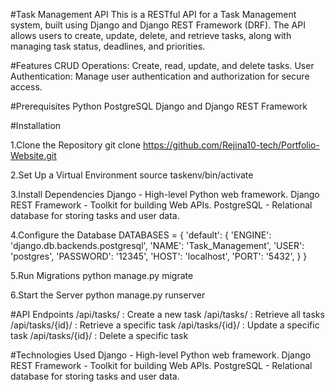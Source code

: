 #Task Management API
This is a RESTful API for a Task Management system, built using Django and Django REST Framework (DRF). 
The API allows users to create, update, delete, and retrieve tasks, along with managing task status, deadlines, and priorities.

#Features
CRUD Operations: Create, read, update, and delete tasks.
User Authentication: Manage user authentication and authorization for secure access.

#Prerequisites
Python 
PostgreSQL 
Django and Django REST Framework

#Installation

1.Clone the Repository
  git clone https://github.com/Rejina10-tech/Portfolio-Website.git

2.Set Up a Virtual Environment
  source taskenv/bin/activate 

3.Install Dependencies
  Django - High-level Python web framework.
  Django REST Framework - Toolkit for building Web APIs.
  PostgreSQL - Relational database for storing tasks and user data.

4.Configure the Database
  DATABASES = {
    'default': {
        'ENGINE': 'django.db.backends.postgresql',
        'NAME': 'Task_Management',
        'USER': 'postgres',
        'PASSWORD': '12345',
        'HOST': 'localhost', 
        'PORT': '5432', 
    }
}

5.Run Migrations
  python manage.py migrate


6.Start the Server
  python manage.py runserver

#API Endpoints
  /api/tasks/	: Create a new task
  /api/tasks/	: Retrieve all tasks
  /api/tasks/{id}/	: Retrieve a specific task
  /api/tasks/{id}/	: Update a specific task
  /api/tasks/{id}/	: Delete a specific task

#Technologies Used
  Django - High-level Python web framework.
  Django REST Framework - Toolkit for building Web APIs.
  PostgreSQL - Relational database for storing tasks and user data.

